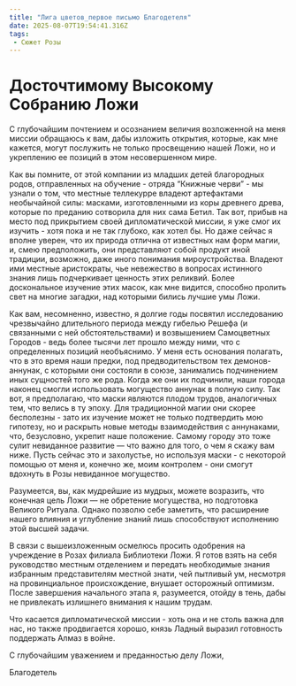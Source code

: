 ```yaml
---
title: "Лига цветов_первое письмо Благодетеля"
date: 2025-08-07T19:54:41.316Z
tags:
 - Сюжет Розы
---
```


**Досточтимому Высокому Собранию Ложи**
=======================================

С глубочайшим почтением и осознанием величия возложенной на меня миссии
обращаюсь к вам, дабы изложить открытия, которые, как мне кажется, могут
послужить не только просвещению нашей Ложи, но и укреплению ее позиций в
этом несовершенном мире.

Как вы помните, от этой компании из младших детей благородных родов,
отправленных на обучение - отряда “Книжные черви” - мы узнали о том, что
местные теллекурре владеют артефактами необычайной силы: масками,
изготовленными из коры древнего древа, которые по преданию сотворила для
них сама Бетил. Так вот, прибыв на место под прикрытием своей
дипломатической миссии, я уже смог их изучить - хотя пока и не так
глубоко, как хотел бы. Но даже сейчас я вполне уверен, что их природа
отлична от известных нам форм магии, и, смею предположить, они
представляют собой продукт иной традиции, возможно, даже иного понимания
мироустройства. Владеют ими местные аристократы, чье невежество в
вопросах истинного знания лишь подчеркивает ценность этих реликвий.
Более доскональное изучение этих масок, как мне видится, способно
пролить свет на многие загадки, над которыми бились лучшие умы Ложи.

Как вам, несомненно, известно, я долгие годы посвятил исследованию
чрезвычайно длительного периода между гибелью Решефа (и связанными с ней
обстоятельствами) и возвышением Самоцветных Городов - ведь более тысячи
лет прошло между ними, что с определенных позиций необъяснимо. У меня
есть основания полагать, что в это время наши предки, под
предводительством тех демонов-аннунак, с которыми они состояли в союзе,
занимались подчинением иных сущностей того же рода. Когда же они их
подчинили, наши города наконец смогли использовать могущество аннунак в
полную силу. Так вот, я предполагаю, что маски являются плодом трудов,
аналогичных тем, что велись в ту эпоху. Для традиционной магии они
скорее бесполезны - зато их изучение может не только подтвердить мою
гипотезу, но и раскрыть новые методы взаимодействия с аннунаками, что,
безусловно, укрепит наше положение. Самому городу это тоже сулит
невиданное развитие — что важно для того, о чем я скажу вам ниже. Пусть
сейчас это и захолустье, но используя маски - с некоторой помощью от
меня и, конечно же, моим контролем - они смогут вдохнуть в Розы
невиданное могущество.

Разумеется, вы, как мудрейшие из мудрых, можете возразить, что конечная
цель Ложи — не обретение могущества, но подготовка Великого Ритуала.
Однако позволю себе заметить, что расширение нашего влияния и углубление
знаний лишь способствуют исполнению этой высшей задачи.

В связи с вышеизложенным осмелюсь просить одобрения на учреждение в
Розах филиала Библиотеки Ложи. Я готов взять на себя руководство местным
отделением и передать необходимые знания избранным представителям
местной знати, чей пытливый ум, несмотря на провинциальное
происхождение, внушает осторожный оптимизм. После завершения начального
этапа я, разумеется, отойду в тень, дабы не привлекать излишнего
внимания к нашим трудам.

Что касается дипломатической миссии - хоть она и не столь важна для нас,
но также продвигается хорошо, князь Ладный выразил готовность поддержать
Алмаз в войне.

С глубочайшим уважением и преданностью делу Ложи,

Благодетель
